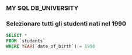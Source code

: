 ### MY SQL DB_UNIVERSITY ###

### Selezionare tutti gli studenti nati nel 1990 ###

```SQL
SELECT *
FROM `students`
WHERE YEAR(`date_of_birth`) = 1990
```

